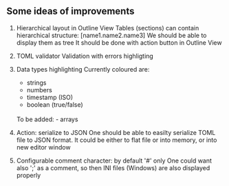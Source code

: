 Some ideas of improvements
--------------------------

1. Hierarchical layout in Outline View
   Tables (sections) can contain hierarchical structure: [name1.name2.name3]
   We should be able to display them as tree
   It should be done with action button in Outline View
   
2. TOML validator 
   Validation with errors highligting
   
3. Data types highlighting
   Currently coloured are:
    - strings
    - numbers
    - timestamp (ISO)
    - boolean (true/false)
   <br>
   To be added:
    - arrays
   
4. Action: serialize to JSON
   One should be able to easilty serialize TOML file to JSON format.
   It could be either to flat file or into memory, or into new editor window
   
5. Configurable comment character: by default '#' only
   One could want also ';' as a comment, so then INI files (Windows) are also displayed properly
   
